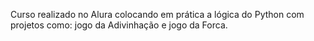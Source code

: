 Curso realizado no Alura colocando em prática a lógica do Python com projetos como:
jogo da Adivinhação e jogo da Forca.
